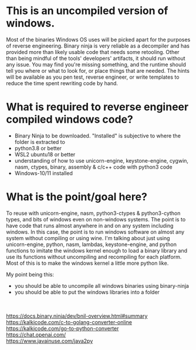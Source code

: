 # This is an uncompiled version of windows.

Most of the binaries Windows OS uses will be picked apart for the purposes of reverse engineering. Binary ninja is very
 reliable as a decompiler and has provided more than likely usable code that needs some retooling. Other than being mindful
  of the tools' developers' artifacts, it should run without any issue. You may find you're missing something, and the
 runtime should tell you where or what to look for, or place things that are needed. The hints will be available as you
  pen test, reverse engineer, or write templates to reduce the time spent rewriting code by hand.

# What is required to reverse engineer compiled windows code?

* Binary Ninja to be downloaded. "Installed" is subjective to where the folder is extracted to
* python3.8 or better
* WSL2 ubuntu18 or better
* understanding of how to use unicorn-engine, keystone-engine, cygwin, nasm, ctypes, binary, assembly & c/c++ code with python3 code
* Windows-10/11 installed

# What is the point/goal here?

To reuse with unicorn-engine, nasm, python3-ctypes & python3-cython types, and bits of windows even on non-windows systems.
 The point is to have code that runs almost anywhere in and on any system including windows.
In this case, the point is to run windows software on almost any system without compiling or using wine. I'm talking about
 just using unicorn-engine, python, nasm, lambdas, keystone-engine, and python functions to imitate the windows kernel
  enough to load a binary library and use its functions without uncompiling and recompiling for each platform. Most of this
 is to make the windows kernel a little more python like. 

My point being this:
 * you should be able to uncompile all windows binaries using binary-ninja
 * you should be able to put the windows libraries into a folder  

<br><br>https://docs.binary.ninja/dev/bnil-overview.html#summary
<br>https://kalkicode.com/c-to-golang-converter-online
<br>https://kalkicode.com/go-to-python-converter
<br>https://chat.openai.com/
<br>https://www.javainuse.com/java2py
